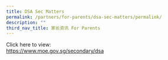 ```yaml
---
title: DSA Sec Matters
permalink: /partners/for-parents/dsa-sec-matters/permalink/
description: ""
third_nav_title: 家长资讯 For Parents
---
```

Click here to view: <br>
https://www.moe.gov.sg/secondary/dsa